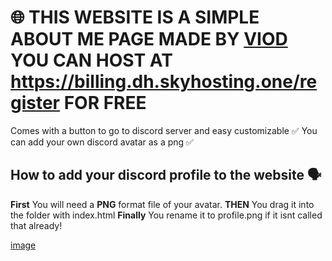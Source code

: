 # 🌐 THIS WEBSITE IS A SIMPLE ABOUT ME PAGE MADE BY [VIOD](https://discord.gg/viod) YOU CAN HOST AT https://billing.dh.skyhosting.one/register FOR FREE 

Comes with a button to go to discord server and easy customizable ✅
You can add your own discord avatar as a png ✅


## How to add your discord profile to the website 🗣️
 **First** You will need a **PNG** format file of your avatar.
 **THEN** You drag it into the folder with index.html 
 **Finally** You rename it to profile.png if it isnt called that already!










 
[image](https://e7.pngegg.com/pngimages/827/941/png-clipart-web-development-web-design-logo-website-arrow-and-globe-logo-search-engine-optimization-text-thumbnail.png)
